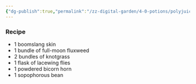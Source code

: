 ```yaml
---
{"dg-publish":true,"permalink":"/zz-digital-garden/4-0-potions/polyjuice-potion-6th/"}
---
```


### Recipe
* 1 boomslang skin
* 1 bundle of full-moon fluxweed
* 2 bundles of knotgrass
* 1 flask of lacewing flies
* 1 powdered bicorn horn
* 1 sopophorous bean